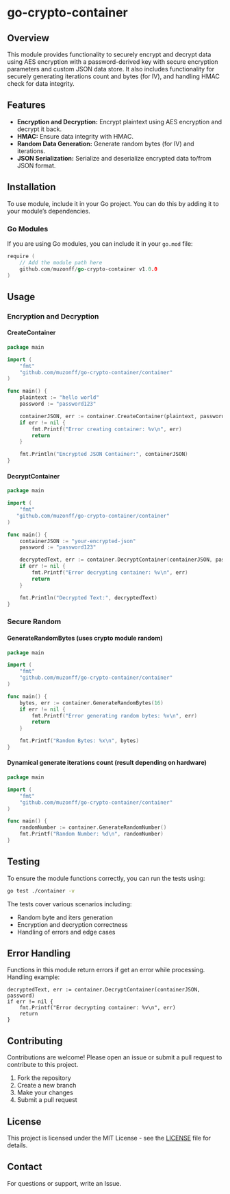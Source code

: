 # go-crypto-container

## Overview

This module provides functionality to securely encrypt and decrypt data using AES encryption with a password-derived key with secure encryption parameters and custom JSON data store. It also includes functionality for securely generating iterations count and bytes (for IV), and handling HMAC check for data integrity.

## Features

- **Encryption and Decryption:** Encrypt plaintext using AES encryption and decrypt it back.
- **HMAC:** Ensure data integrity with HMAC.
- **Random Data Generation:** Generate random bytes (for IV) and iterations.
- **JSON Serialization:** Serialize and deserialize encrypted data to/from JSON format.

## Installation

To use module, include it in your Go project. You can do this by adding it to your module’s dependencies.

### Go Modules

If you are using Go modules, you can include it in your `go.mod` file:

```go
require (
    // Add the module path here
    github.com/muzonff/go-crypto-container v1.0.0
)
```


## Usage

### Encryption and Decryption

#### CreateContainer

```go
package main

import (
    "fmt"
    "github.com/muzonff/go-crypto-container/container"
)

func main() {
    plaintext := "hello world"
    password := "password123"

    containerJSON, err := container.CreateContainer(plaintext, password)
    if err != nil {
        fmt.Printf("Error creating container: %v\n", err)
        return
    }

    fmt.Println("Encrypted JSON Container:", containerJSON)
}
```

#### DecryptContainer

```go
package main

import (
    "fmt"
   "github.com/muzonff/go-crypto-container/container"
)

func main() {
    containerJSON := "your-encrypted-json"
    password := "password123"

    decryptedText, err := container.DecryptContainer(containerJSON, password)
    if err != nil {
        fmt.Printf("Error decrypting container: %v\n", err)
        return
    }

    fmt.Println("Decrypted Text:", decryptedText)
}
```

### Secure Random

#### GenerateRandomBytes (uses crypto module random)

```go
package main

import (
    "fmt"
    "github.com/muzonff/go-crypto-container/container"
)

func main() {
    bytes, err := container.GenerateRandomBytes(16)
    if err != nil {
        fmt.Printf("Error generating random bytes: %v\n", err)
        return
    }

    fmt.Printf("Random Bytes: %x\n", bytes)
}
```

#### Dynamical generate iterations count (result depending on hardware)

```go
package main

import (
    "fmt"
    "github.com/muzonff/go-crypto-container/container"
)

func main() {
    randomNumber := container.GenerateRandomNumber()
    fmt.Printf("Random Number: %d\n", randomNumber)
}
```

## Testing

To ensure the module functions correctly, you can run the tests using:

```bash
go test ./container -v
```

The tests cover various scenarios including:

- Random byte and iters generation
- Encryption and decryption correctness
- Handling of errors and edge cases

## Error Handling

Functions in this module return errors if get an error while processing. Handling example:
```golang
decryptedText, err := container.DecryptContainer(containerJSON, password)
if err != nil {
    fmt.Printf("Error decrypting container: %v\n", err)
    return
}
```

## Contributing

Contributions are welcome! Please open an issue or submit a pull request to contribute to this project.

1. Fork the repository
2. Create a new branch
3. Make your changes
4. Submit a pull request

## License

This project is licensed under the MIT License - see the [LICENSE](LICENSE) file for details.

## Contact

For questions or support, write an Issue.

